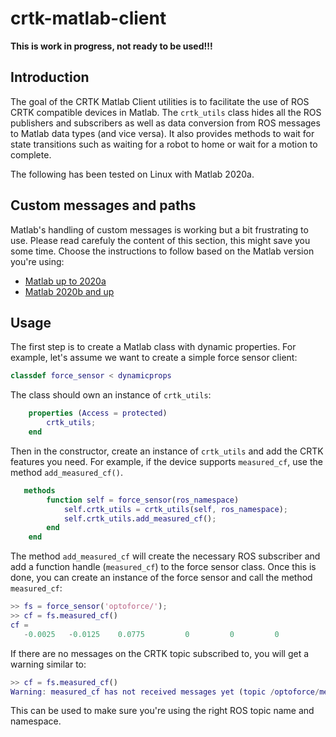 # crtk-matlab-client

**This is work in progress, not ready to be used!!!**

## Introduction

The goal of the CRTK Matlab Client utilities is to facilitate the use of ROS CRTK compatible devices in Matlab.  The `crtk_utils` class hides all the ROS publishers and subscribers as well as data conversion from ROS messages to Matlab data types (and vice versa). It also provides methods to wait for state transitions such as waiting for a robot to home or wait for a motion to complete.

The following has been tested on Linux with Matlab 2020a.

## Custom messages and paths

Matlab's handling of custom messages is working but a bit frustrating to use.  Please read carefuly the content of this section, this might save you some time.  Choose the instructions to follow based on the Matlab version you're using: 
* [Matlab up to 2020a](./custom_msgs_up_to_2020a.md)
* [Matlab 2020b and up](./custom_msgs_2020b_and_up.md)

## Usage

The first step is to create a Matlab class with dynamic properties.  For example, let's assume we want to create a simple force sensor client:
```matlab
classdef force_sensor < dynamicprops
```
The class should own an instance of `crtk_utils`:
```matlab
    properties (Access = protected)
        crtk_utils;
    end
```
Then in the constructor, create an instance of `crtk_utils` and add the CRTK features you need.  For example, if the device supports `measured_cf`, use the method `add_measured_cf()`.
```matlab
   methods
        function self = force_sensor(ros_namespace)
            self.crtk_utils = crtk_utils(self, ros_namespace);
            self.crtk_utils.add_measured_cf();
        end
    end
```
The method `add_measured_cf` will create the necessary ROS subscriber and add a function handle (`measured_cf`) to the force sensor class.  Once this is done, you can create an instance of the force sensor and call the method `measured_cf`:
```matlab
>> fs = force_sensor('optoforce/');
>> cf = fs.measured_cf()
cf =
   -0.0025   -0.0125    0.0775         0         0         0
```
If there are no messages on the CRTK topic subscribed to, you will get a warning similar to:
```matlab
>> cf = fs.measured_cf()
Warning: measured_cf has not received messages yet (topic /optoforce/measured_cf)
```
This can be used to make sure you're using the right ROS topic name and namespace.
